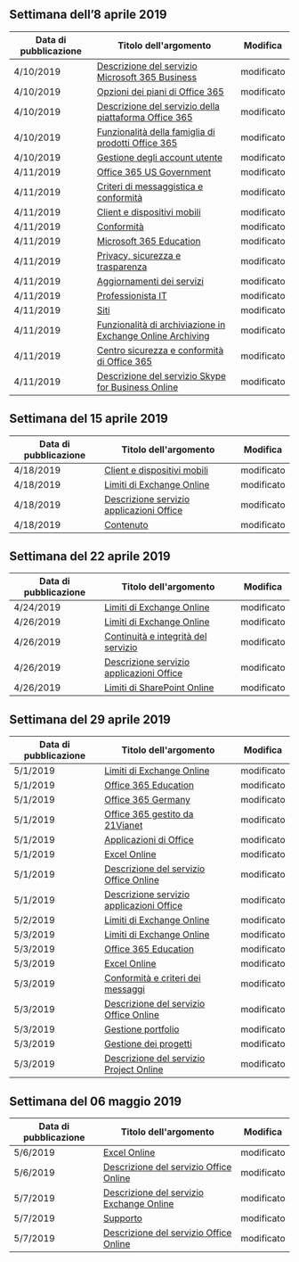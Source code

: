 <!-- This file is generated automatically each week. Changes made to this file will be overwritten.-->




## <a name="week-of-april-08-2019"></a>Settimana dell’8 aprile 2019


| Data di pubblicazione |Titolo dell'argomento | Modifica |
|------|------------|--------|
| 4/10/2019 | [Descrizione del servizio Microsoft 365 Business](/Office365/ServiceDescriptions/microsoft-365-business-service-description) | modificato |
| 4/10/2019 | [Opzioni dei piani di Office 365](/Office365/ServiceDescriptions/office-365-platform-service-description/office-365-plan-options) | modificato |
| 4/10/2019 | [Descrizione del servizio della piattaforma Office 365](/Office365/ServiceDescriptions/office-365-platform-service-description/office-365-platform-service-description) | modificato |
| 4/10/2019 | [Funzionalità della famiglia di prodotti Office 365](/Office365/ServiceDescriptions/office-365-platform-service-description/office-365-suite-features) | modificato |
| 4/10/2019 | [Gestione degli account utente](/Office365/ServiceDescriptions/office-365-platform-service-description/user-account-management) | modificato |
| 4/11/2019 | [Office 365 US Government](/Office365/ServiceDescriptions/office-365-platform-service-description/office-365-us-government/office-365-us-government) | modificato |
| 4/11/2019 | [Criteri di messaggistica e conformità](/Office365/ServiceDescriptions/exchange-online-protection-service-description/messaging-policy-and-compliance-servicedesc) | modificato |
| 4/11/2019 | [Client e dispositivi mobili](/Office365/ServiceDescriptions/exchange-online-service-description/clients-and-mobile-devices) | modificato |
| 4/11/2019 | [Conformità](/Office365/ServiceDescriptions/office-365-platform-service-description/compliance-servicedesc) | modificato |
| 4/11/2019 | [Microsoft 365 Education](/Office365/ServiceDescriptions/office-365-platform-service-description/microsoft-365-education) | modificato |
| 4/11/2019 | [Privacy, sicurezza e trasparenza](/Office365/ServiceDescriptions/office-365-platform-service-description/privacy-security-and-transparency) | modificato |
| 4/11/2019 | [Aggiornamenti dei servizi](/Office365/ServiceDescriptions/office-365-platform-service-description/service-updates) | modificato |
| 4/11/2019 | [Professionista IT](/Office365/ServiceDescriptions/sharepoint-online-service-description/it-professional) | modificato |
| 4/11/2019 | [Siti](/Office365/ServiceDescriptions/sharepoint-online-service-description/sites-servicedesc) | modificato |
| 4/11/2019 | [Funzionalità di archiviazione in Exchange Online Archiving](/Office365/ServiceDescriptions/exchange-online-archiving-service-description/archive-features) | modificato |
| 4/11/2019 | [Centro sicurezza e conformità di Office 365](/Office365/ServiceDescriptions/office-365-platform-service-description/office-365-securitycompliance-center) | modificato |
| 4/11/2019 | [Descrizione del servizio Skype for Business Online](/Office365/ServiceDescriptions/skype-for-business-online-service-description/skype-for-business-online-service-description) | modificato |


## <a name="week-of-april-15-2019"></a>Settimana del 15 aprile 2019


| Data di pubblicazione |Titolo dell'argomento | Modifica |
|------|------------|--------|
| 4/18/2019 | [Client e dispositivi mobili](/Office365/ServiceDescriptions/exchange-online-service-description/clients-and-mobile-devices) | modificato |
| 4/18/2019 | [Limiti di Exchange Online](/Office365/ServiceDescriptions/exchange-online-service-description/exchange-online-limits) | modificato |
| 4/18/2019 | [Descrizione servizio applicazioni Office](/Office365/ServiceDescriptions/office-applications-service-description/office-applications-service-description) | modificato |
| 4/18/2019 | [Contenuto](/Office365/ServiceDescriptions/sharepoint-online-service-description/content) | modificato |


## <a name="week-of-april-22-2019"></a>Settimana del 22 aprile 2019


| Data di pubblicazione |Titolo dell'argomento | Modifica |
|------|------------|--------|
| 4/24/2019 | [Limiti di Exchange Online](/Office365/ServiceDescriptions/exchange-online-service-description/exchange-online-limits) | modificato |
| 4/26/2019 | [Limiti di Exchange Online](/Office365/ServiceDescriptions/exchange-online-service-description/exchange-online-limits) | modificato |
| 4/26/2019 | [Continuità e integrità del servizio](/Office365/ServiceDescriptions/office-365-platform-service-description/service-health-and-continuity) | modificato |
| 4/26/2019 | [Descrizione servizio applicazioni Office](/Office365/ServiceDescriptions/office-applications-service-description/office-applications-service-description) | modificato |
| 4/26/2019 | [Limiti di SharePoint Online](/Office365/ServiceDescriptions/sharepoint-online-service-description/sharepoint-online-limits) | modificato |


## <a name="week-of-april-29-2019"></a>Settimana del 29 aprile 2019


| Data di pubblicazione |Titolo dell'argomento | Modifica |
|------|------------|--------|
| 5/1/2019 | [Limiti di Exchange Online](/Office365/ServiceDescriptions/exchange-online-service-description/exchange-online-limits) | modificato |
| 5/1/2019 | [Office 365 Education](/Office365/ServiceDescriptions/office-365-platform-service-description/office-365-education) | modificato |
| 5/1/2019 | [Office 365 Germany](/Office365/ServiceDescriptions/office-365-platform-service-description/office-365-germany) | modificato |
| 5/1/2019 | [Office 365 gestito da 21Vianet](/Office365/ServiceDescriptions/office-365-platform-service-description/office-365-operated-by-21vianet) | modificato |
| 5/1/2019 | [Applicazioni di Office](/Office365/ServiceDescriptions/office-applications-service-description/office-applications) | modificato |
| 5/1/2019 | [Excel Online](/Office365/ServiceDescriptions/office-online-service-description/excel-online) | modificato |
| 5/1/2019 | [Descrizione del servizio Office Online](/Office365/ServiceDescriptions/office-online-service-description/office-online-service-description) | modificato |
| 5/1/2019 | [Descrizione servizio applicazioni Office](/Office365/ServiceDescriptions/office-applications-service-description/office-applications-service-description) | modificato |
| 5/2/2019 | [Limiti di Exchange Online](/Office365/ServiceDescriptions/exchange-online-service-description/exchange-online-limits) | modificato |
| 5/3/2019 | [Limiti di Exchange Online](/Office365/ServiceDescriptions/exchange-online-service-description/exchange-online-limits) | modificato |
| 5/3/2019 | [Office 365 Education](/Office365/ServiceDescriptions/office-365-platform-service-description/office-365-education) | modificato |
| 5/3/2019 | [Excel Online](/Office365/ServiceDescriptions/office-online-service-description/excel-online) | modificato |
| 5/3/2019 | [Conformità e criteri dei messaggi](/Office365/ServiceDescriptions/exchange-online-service-description/message-policy-and-compliance) | modificato |
| 5/3/2019 | [Descrizione del servizio Office Online](/Office365/ServiceDescriptions/office-online-service-description/office-online-service-description) | modificato |
| 5/3/2019 | [Gestione portfolio](/Office365/ServiceDescriptions/project-online-service-description/portfolio-management) | modificato |
| 5/3/2019 | [Gestione dei progetti](/Office365/ServiceDescriptions/project-online-service-description/project-management) | modificato |
| 5/3/2019 | [Descrizione del servizio Project Online](/Office365/ServiceDescriptions/project-online-service-description/project-online-service-description) | modificato |


## <a name="week-of-may-06-2019"></a>Settimana del 06 maggio 2019


| Data di pubblicazione |Titolo dell'argomento | Modifica |
|------|------------|--------|
| 5/6/2019 | [Excel Online](/Office365/ServiceDescriptions/office-online-service-description/excel-online) | modificato |
| 5/6/2019 | [Descrizione del servizio Office Online](/Office365/ServiceDescriptions/office-online-service-description/office-online-service-description) | modificato |
| 5/7/2019 | [Descrizione del servizio Exchange Online](/Office365/ServiceDescriptions/exchange-online-service-description/exchange-online-service-description) | modificato |
| 5/7/2019 | [Supporto](/Office365/ServiceDescriptions/office-365-platform-service-description/support) | modificato |
| 5/7/2019 | [Descrizione del servizio Office Online](/Office365/ServiceDescriptions/office-online-service-description/office-online-service-description) | modificato |
